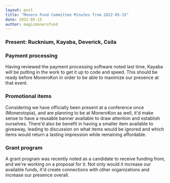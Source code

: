 ```yaml
---
layout: post
title: "Monero Fund Committee Minutes from 2022-05-15"
date: 2022-05-15
author: magicmonerofund
---
```


### Present: Rucknium, Kayaba, Deverick, Csila

### Payment processing

Having reviewed the payment processing software noted last time, Kayaba will be putting in the work to get it up to code and speed. This should be ready before MoneroKon in order to be able to maximize our presence at that event.

### Promotional items

Considering we have officially been present at a conference once (Monerotopia), and are planning to be at MoneroKon as well, it'd make sense to have a reusable banner available to draw attention and establish ourselves. There'd also be benefit in having a smaller item available to giveaway, leading to discussion on what items would be ignored and which items would return a lasting impression while remaining affordable.

### Grant program

A grant program was recently noted as a candidate to receive funding from, and we're working on a proposal for it. Not only would it increase our available funds, it'd create connections with other organizations and increase our presence overall.
